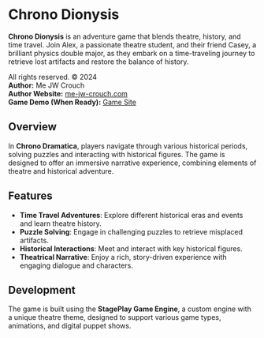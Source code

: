 # Chrono Dionysis

**Chrono Dionysis** is an adventure game that blends theatre, history, and time travel. Join Alex, a passionate theatre student, and their friend Casey, a brilliant physics double major, as they embark on a time-traveling journey to retrieve lost artifacts and restore the balance of history.

All rights reserved. © 2024  
**Author:** Me JW Crouch  
**Author Website:** [me-jw-crouch.com](http://me-jw-crouch.com)  
**Game Demo (When Ready):** [Game Site](http://chrono_dionysis.me-jw-crouch.com)  

## Overview

In **Chrono Dramatica**, players navigate through various historical periods, solving puzzles and interacting with historical figures. The game is designed to offer an immersive narrative experience, combining elements of theatre and historical adventure.

## Features

- **Time Travel Adventures**: Explore different historical eras and events and learn theatre history.
- **Puzzle Solving**: Engage in challenging puzzles to retrieve misplaced artifacts.
- **Historical Interactions**: Meet and interact with key historical figures.
- **Theatrical Narrative**: Enjoy a rich, story-driven experience with engaging dialogue and characters.

## Development

The game is built using the **StagePlay Game Engine**, a custom engine with a unique theatre theme, designed to support various game types, animations, and digital puppet shows.
